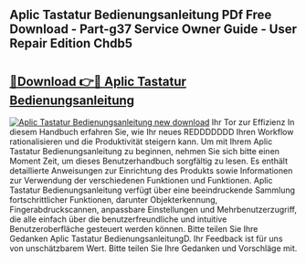 ## Aplic Tastatur Bedienungsanleitung PDf Free Download - Part-g37 Service Owner Guide - User Repair Edition Chdb5

# <h2><a href="http://df4wip.blite.top/?on=Aplic+Tastatur+Bedienungsanleitung">🔗Download 👉🔴 Aplic Tastatur Bedienungsanleitung</a></h2>

[![Aplic Tastatur Bedienungsanleitung new download](https://i.imgur.com/lujVjoI.png)](http://df4wip.blite.top/?on=Aplic+Tastatur+Bedienungsanleitung)
Ihr Tor zur Effizienz In diesem Handbuch erfahren Sie, wie Ihr neues REDDDDDDD Ihren Workflow rationalisieren und die Produktivität steigern kann. Um mit Ihrem Aplic Tastatur Bedienungsanleitung zu beginnen, nehmen Sie sich bitte einen Moment Zeit, um dieses Benutzerhandbuch sorgfältig zu lesen. Es enthält detaillierte Anweisungen zur Einrichtung des Produkts sowie Informationen zur Verwendung der verschiedenen Funktionen und Funktionen. Aplic Tastatur Bedienungsanleitung verfügt über eine beeindruckende Sammlung fortschrittlicher Funktionen, darunter Objekterkennung, Fingerabdruckscannen, anpassbare Einstellungen und Mehrbenutzerzugriff, die alle einfach über die benutzerfreundliche und intuitive Benutzeroberfläche gesteuert werden können. Bitte teilen Sie Ihre Gedanken Aplic Tastatur BedienungsanleitungD. Ihr Feedback ist für uns von unschätzbarem Wert. Bitte teilen Sie Ihre Gedanken und Vorschläge mit.
